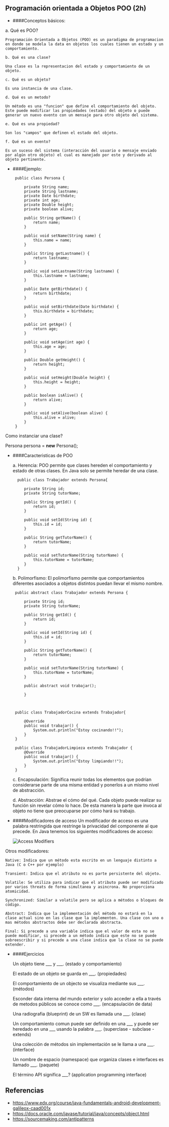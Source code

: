 ## Programación orientada a Objetos POO (2h)

 - ####Conceptos básicos:

  a. Qué es POO?

	Programación Orientada a Objetos (POO) es un paradigma de programacion en donde se modela la data en objetos los cuales tienen un estado y un comportamiento.
	 
	b. Qué es una clase?

	Una clase es la representacion del estado y comportamiento de un objeto.

	c. Qué es un objeto?

	Es una instancia de una clase.

	d. Qué es un metodo?

	Un método es una "funcion" que define el comportamiento del objeto. Este puede modificar las propiedades (estado) del objeto o puede generar un nuevo evento con un mensaje para otro objeto del sistema.

	e. Qué es una propiedad?

	Son los "campos" que definen el estado del objeto.

	f. Qué es un evento?

	Es un suceso del sistema (interacción del usuario o mensaje enviado por algún otro objeto) el cual es manejado por este y derivado al objeto pertinente.

 - ####Ejemplo:


		public class Persona {

			private String name;
		    private String lastname;
		    private Date birthdate;
		    private int age;
		    private Double height;
		    private boolean alive;

		    public String getName() {
		        return name;
		    }

		    public void setName(String name) {
		        this.name = name;
		    }

		    public String getLastname() {
		        return lastname;
		    }

		    public void setLastname(String lastname) {
		        this.lastname = lastname;
		    }

		    public Date getBirthdate() {
		        return birthdate;
		    }

		    public void setBirthdate(Date birthdate) {
		        this.birthdate = birthdate;
		    }

		    public int getAge() {
		        return age;
		    }

		    public void setAge(int age) {
		        this.age = age;
		    }

		    public Double getHeight() {
		        return height;
		    }

		    public void setHeight(Double height) {
		        this.height = height;
		    }

		    public boolean isAlive() {
		        return alive;
		    }

		    public void setAlive(boolean alive) {
		        this.alive = alive;
		    }
		}
	


  Como instanciar una clase? 

  Persona persona = **new** Persona();


 - ####Caracteristicas de POO

   a. Herencia: 
     POO permite que clases hereden el comportamiento y estado de otras clases. En Java solo se permite heredar de una clase.


	     public class Trabajador extends Persona{
	    
		    private String id;
		    private String tutorName;

		    public String getId() {
		        return id;
		    }

		    public void setId(String id) {
		        this.id = id;
		    }

		    public String getTutorName() {
		        return tutorName;
		    }

		    public void setTutorName(String tutorName) {
		        this.tutorName = tutorName;
		    }
		 }

   b. Polimorfismo:
	  El polimorfismo permite que comportamientos diferentes asociados a objetos distintos puedan llevar el mismo nombre. 
   
		public abstract class Trabajador extends Persona {
		
		    private String id;
		    private String tutorName;
		
		    public String getId() {
		        return id;
		    }
		
		    public void setId(String id) {
		        this.id = id;
		    }
		
		    public String getTutorName() {
		        return tutorName;
		    }
		
		    public void setTutorName(String tutorName) {
		        this.tutorName = tutorName;
		    }
		
		    public abstract void trabajar();
		    
			}



		public class TrabajadorCocina extends Trabajador{
		
		    @Override
		    public void trabajar() {
		        System.out.println("Estoy cocinando!!");
		    }
		}

		public class TrabajadorLimpieza extends Trabajador {
		    @Override
		    public void trabajar() {
		        System.out.println("Estoy limpiando!!");
		    }
		}
		
   c. Encapsulación: 
   Significa reunir todas los elementos que podrian considerarse parte de una misma entidad y ponerlos a un mismo nivel de abstracción.

   d. Abstracción: 
   Abstrae el cómo del qué. Cada objeto puede realizar su función sin revelar cómo lo hace. De esta manera la parte que invoca al objeto no tiene que preocuparse por cómo hará su trabajo.
   

 - ####Modificadores de acceso
Un modificador de acceso es una palabra restringida que restringe la privacidad del componente al que precede.
En Java tenemos los siguientes modificadores de acceso:

	![Access Modifiers](https://github.com/TeclaLabsPeruTraining/Java-Fundamentals-GMD/blob/Lesson1/images/AccessModifiers.png)

  Otros modificadores:
  
	Native: Indica que un método esta escrito en un lenguaje distinto a Java (C o C++ por ejemplo)

	Transient: Indica que el atributo no es parte persistente del objeto.
	
	Volatile: Se utiliza para indicar que el atributo puede ser modificado por varios threats de forma simultanea y asincrona. No proporciona atomicidad.

	Synchronized: Similar a volatile pero se aplica a métodos o bloques de código. 

	Abstract: Indica que la implementación del método no estará en la clase actual sino en las clase que la implementen. Una clase con uno o mas métodos abstractos debe ser declarada abstracta.

	Final: Si precede a una variable indica que el valor de esta no se puede modificar, si precede a un método indica que este no se puede sobreescribir y si precede a una clase indica que la clase no se puede extender.
	
  
 - ####Ejercicios


 	Un objeto tiene ___ y ___. (estado y comportamiento)
 	
	El estado de un objeto se guarda en ___. (propiedades)
	
	El comportamiento de un objecto se visualiza mediante sus ___. (métodos)
	
	Esconder data interna del mundo exterior y solo acceder a ella a través de metodos públicos se conoce como ___. (encapsulación de data)
	
	Una radiografia (blueprint) de un SW es llamada una ___. (clase)
	
	Un comportamiento comun puede ser definido en una ___ y puede ser heredado en una ___ usando la palabra ___. (superclase - subclase - extends)
	
	Una colección de métodos sin implementación se le llama a una ___. (interface)
	
	Un nombre de espacio (namespace) que organiza clases e interfaces es llamado ___. (paquete)
	
	El término API significa ___? (application programming interface)
 
## Referencias 

 - https://www.edx.org/course/java-fundamentals-android-development-galileox-caad001x
 - https://docs.oracle.com/javase/tutorial/java/concepts/object.html
 - https://sourcemaking.com/antipatterns

	

